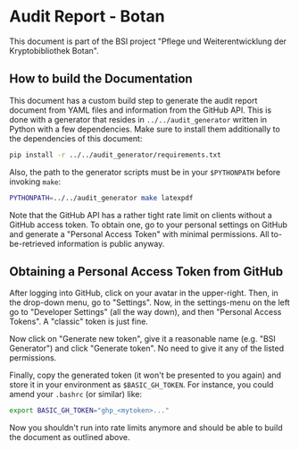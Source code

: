 # Audit Report - Botan

This document is part of the BSI project "Pflege und Weiterentwicklung der Kryptobibliothek Botan".

## How to build the Documentation

This document has a custom build step to generate the audit report document from
YAML files and information from the GitHub API. This is done with a generator
that resides in `../../audit_generator` written in Python with a few dependencies.
Make sure to install them additionally to the dependencies of this document:

```bash
pip install -r ../../audit_generator/requirements.txt
```

Also, the path to the generator scripts must be in your `$PYTHONPATH` before
invoking `make`:

```bash
PYTHONPATH=../../audit_generator make latexpdf
```

Note that the GitHub API has a rather tight rate limit on clients without a
GitHub access token. To obtain one, go to your personal settings on GitHub and
generate a "Personal Access Token" with minimal permissions. All to-be-retrieved
information is public anyway.

## Obtaining a Personal Access Token from GitHub

After logging into GitHub, click on your avatar in the upper-right. Then, in the
drop-down menu, go to "Settings". Now, in the settings-menu on the left go to
"Developer Settings" (all the way down), and then "Personal Access Tokens". A
"classic" token is just fine.

Now click on "Generate new token", give it a reasonable name (e.g. "BSI
Generator") and click "Generate token". No need to give it any of the listed
permissions.

Finally, copy the generated token (it won't be presented to you again) and store
it in your environment as `$BASIC_GH_TOKEN`. For instance, you could amend your
`.bashrc` (or similar) like:

```bash
export BASIC_GH_TOKEN="ghp_<mytoken>..."
```

Now you shouldn't run into rate limits anymore and should be able to build the
document as outlined above.
